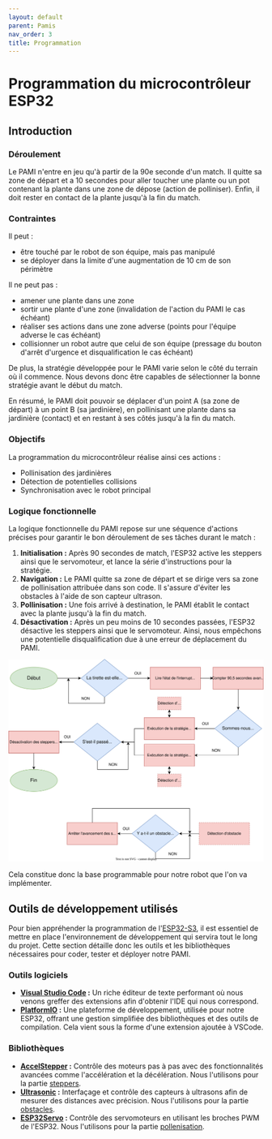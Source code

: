 ```yaml
---
layout: default
parent: Pamis
nav_order: 3
title: Programmation
---
```


# Programmation du microcontrôleur ESP32

## Introduction

### Déroulement

Le PAMI n'entre en jeu qu'à partir de la 90e seconde d'un match. Il quitte sa zone de départ et a 10 secondes pour aller toucher une plante ou un pot contenant la plante dans une zone de dépose (action de polliniser). Enfin, il doit rester en contact de la plante jusqu'à la fin du match.

### Contraintes

Il peut :
- être touché par le robot de son équipe, mais pas manipulé
- se déployer dans la limite d'une augmentation de 10 cm de son périmètre

Il ne peut pas :
- amener une plante dans une zone
- sortir une plante d'une zone (invalidation de l'action du PAMI le cas échéant)
- réaliser ses actions dans une zone adverse (points pour l'équipe adverse le cas échéant)
- collisionner un robot autre que celui de son équipe (pressage du bouton d'arrêt d'urgence et disqualification le cas échéant)

De plus, la stratégie développée pour le PAMI varie selon le côté du terrain où il commence. Nous devons donc être capables de sélectionner la bonne stratégie avant le début du match.

En résumé, le PAMI doit pouvoir se déplacer d'un point A (sa zone de départ) à un point B (sa jardinière), en pollinisant une plante dans sa jardinière (contact) et en restant à ses côtés jusqu'à la fin du match.

### Objectifs

La programmation du microcontrôleur réalise ainsi ces actions :
- Pollinisation des jardinières
- Détection de potentielles collisions
- Synchronisation avec le robot principal

### Logique fonctionnelle

La logique fonctionnelle du PAMI repose sur une séquence d'actions précises pour garantir le bon déroulement de ses tâches durant le match :

1. **Initialisation :** Après 90 secondes de match, l'ESP32 active les steppers ainsi que le servomoteur, et lance la série d'instructions pour la stratégie.
2. **Navigation :** Le PAMI quitte sa zone de départ et se dirige vers sa zone de pollinisation attribuée dans son code. Il s'assure d'éviter les obstacles à l'aide de son capteur ultrason.
3. **Pollinisation :** Une fois arrivé à destination, le PAMI établit le contact avec la plante jusqu'à la fin du match.
4. **Désactivation :** Après un peu moins de 10 secondes passées, l'ESP32 désactive les steppers ainsi que le servomoteur. Ainsi, nous empêchons une potentielle disqualification due à une erreur de déplacement du PAMI.

![Algorigramme PAMI](https://raw.githubusercontent.com/Unimakers/Docs-Unimakers-CDR-2024/main/docs/images/algorigramme_pami.drawio.svg)

Cela constitue donc la base programmable pour notre robot que l'on va implémenter.

## Outils de développement utilisés

Pour bien appréhender la programmation de l'[ESP32-S3](https://www.espressif.com/en/products/socs/esp32-s3), il est essentiel de mettre en place l'environnement de développement qui servira tout le long du projet. Cette section détaille donc les outils et les bibliothèques nécessaires pour coder, tester et déployer notre PAMI.

### Outils logiciels

- **[Visual Studio Code](https://code.visualstudio.com/) :** Un riche éditeur de texte performant où nous venons greffer des extensions afin d'obtenir l'IDE qui nous correspond.
- **[PlatformIO](https://platformio.org/) :** Une plateforme de développement, utilisée pour notre ESP32, offrant une gestion simplifiée des bibliothèques et des outils de compilation. Cela vient sous la forme d'une extension ajoutée à VSCode.

### Bibliothèques

- **[AccelStepper](https://github.com/waspinator/AccelStepper) :** Contrôle des moteurs pas à pas avec des fonctionnalités avancées comme l'accélération et la décélération. Nous l'utilisons pour la partie [steppers](https://unimakers.fr/).
- **[Ultrasonic](https://github.com/ErickSimoes/Ultrasonic) :** Interfaçage et contrôle des capteurs à ultrasons afin de mesurer des distances avec précision. Nous l'utilisons pour la partie [obstacles](https://unimakers.fr/).
- **[ESP32Servo](https://github.com/jkb-git/ESP32Servo) :** Contrôle des servomoteurs en utilisant les broches PWM de l'ESP32. Nous l'utilisons pour la partie [pollenisation](https://unimakers.fr/).
